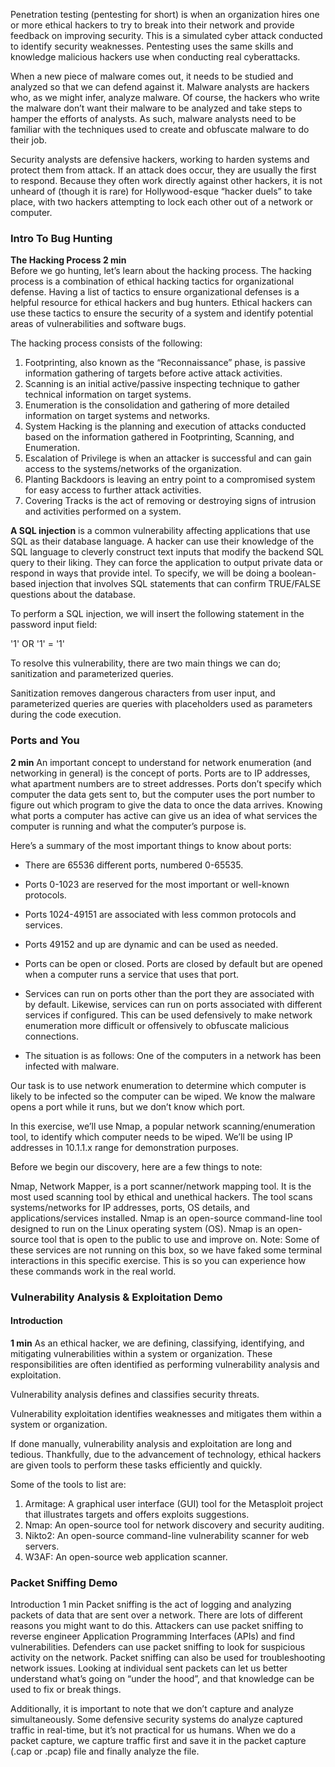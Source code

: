 Penetration testing (pentesting for short) 
is when an organization hires one or more ethical hackers to try to break into their network and provide feedback on improving security. This is a simulated cyber attack conducted to identify security weaknesses. Pentesting uses the same skills and knowledge malicious hackers use when conducting real cyberattacks.

When a new piece of malware comes out, it needs to be studied and analyzed so that we can defend against it. Malware analysts are hackers who, as we might infer, analyze malware. Of course, the hackers who write the malware don’t want their malware to be analyzed and take steps to hamper the efforts of analysts. As such, malware analysts need to be familiar with the techniques used to create and obfuscate malware to do their job.

Security analysts are defensive hackers, working to harden systems and protect them from attack. If an attack does occur, they are usually the first to respond. Because they often work directly against other hackers, it is not unheard of (though it is rare) for Hollywood-esque “hacker duels” to take place, with two hackers attempting to lock each other out of a network or computer.

### Intro To Bug Hunting
**The Hacking Process
2 min**  
Before we go hunting, let’s learn about the hacking process. The hacking process is a combination of ethical hacking tactics for organizational defense. Having a list of tactics to ensure organizational defenses is a helpful resource for ethical hackers and bug hunters. Ethical hackers can use these tactics to ensure the security of a system and identify potential areas of vulnerabilities and software bugs.

The hacking process consists of the following:   
1. Footprinting, also known as the “Reconnaissance” phase, is passive information gathering of targets before active attack activities.
2. Scanning is an initial active/passive inspecting technique to gather technical information on target systems.
3. Enumeration is the consolidation and gathering of more detailed information on target systems and networks.
4. System Hacking is the planning and execution of attacks conducted based on the information gathered in Footprinting, Scanning, and Enumeration.
5. Escalation of Privilege is when an attacker is successful and can gain access to the systems/networks of the organization.
6. Planting Backdoors is leaving an entry point to a compromised system for easy access to further attack activities.
7. Covering Tracks is the act of removing or destroying signs of intrusion and activities performed on a system.

**A SQL injection** is a common vulnerability affecting applications that use SQL as their database language. A hacker can use their knowledge of the SQL language to cleverly construct text inputs that modify the backend SQL query to their liking. They can force the application to output private data or respond in ways that provide intel. To specify, we will be doing a boolean-based injection that involves SQL statements that can confirm TRUE/FALSE questions about the database.

To perform a SQL injection, we will insert the following statement in the password input field:

'1' OR '1' = '1'

To resolve this vulnerability, there are two main things we can do; sanitization and parameterized queries.

Sanitization removes dangerous characters from user input, and parameterized queries are queries with placeholders used as parameters during the code execution.

### Ports and You
**2 min**
An important concept to understand for network enumeration (and networking in general) is the concept of ports. Ports are to IP addresses, what apartment numbers are to street addresses. Ports don’t specify which computer the data gets sent to, but the computer uses the port number to figure out which program to give the data to once the data arrives. Knowing what ports a computer has active can give us an idea of what services the computer is running and what the computer’s purpose is.

Here’s a summary of the most important things to know about ports:

+ There are 65536 different ports, numbered 0-65535.
+ Ports 0-1023 are reserved for the most important or well-known protocols.
+ Ports 1024-49151 are associated with less common protocols and services.
+ Ports 49152 and up are dynamic and can be used as needed.
+ Ports can be open or closed. Ports are closed by default but are opened when a computer runs a service that uses that port.
+ Services can run on ports other than the port they are associated with by default. Likewise, services can run on ports associated with different services if configured. This can be used defensively to make network enumeration more difficult or offensively to obfuscate malicious connections.

+ The situation is as follows: One of the computers in a network has been infected with malware.

Our task is to use network enumeration to determine which computer is likely to be infected so the computer can be wiped. We know the malware opens a port while it runs, but we don’t know which port. 

In this exercise, we’ll use Nmap, a popular network scanning/enumeration tool, to identify which computer needs to be wiped. We’ll be using IP addresses in 10.1.1.x range for demonstration purposes.

Before we begin our discovery, here are a few things to note:

Nmap, Network Mapper, is a port scanner/network mapping tool. It is the most used scanning tool by ethical and unethical hackers. The tool scans systems/networks for IP addresses, ports, OS details, and applications/services installed.
Nmap is an open-source command-line tool designed to run on the Linux operating system (OS).
Nmap is an open-source tool that is open to the public to use and improve on.
Note: Some of these services are not running on this box, so we have faked some terminal interactions in this specific exercise. This is so you can experience how these commands work in the real world. 

### Vulnerability Analysis & Exploitation Demo
#### Introduction
**1 min**
As an ethical hacker, we are defining, classifying, identifying, and mitigating vulnerabilities within a system or organization. These responsibilities are often identified as performing vulnerability analysis and exploitation.

Vulnerability analysis defines and classifies security threats.

Vulnerability exploitation identifies weaknesses and mitigates them within a system or organization.

If done manually, vulnerability analysis and exploitation are long and tedious. Thankfully, due to the advancement of technology, ethical hackers are given tools to perform these tasks efficiently and quickly.

Some of the tools to list are:

1. Armitage: A graphical user interface (GUI) tool for the Metasploit project that illustrates targets and offers exploits suggestions.
2. Nmap: An open-source tool for network discovery and security auditing.
3. Nikto2: An open-source command-line vulnerability scanner for web servers.
4. W3AF: An open-source web application scanner.

### Packet Sniffing Demo
Introduction
1 min
Packet sniffing is the act of logging and analyzing packets of data that are sent over a network. There are lots of different reasons you might want to do this. Attackers can use packet sniffing to reverse engineer Application Programming Interfaces (APIs) and find vulnerabilities. Defenders can use packet sniffing to look for suspicious activity on the network. Packet sniffing can also be used for troubleshooting network issues. Looking at individual sent packets can let us better understand what’s going on “under the hood”, and that knowledge can be used to fix or break things.

Additionally, it is important to note that we don’t capture and analyze simultaneously. Some defensive security systems do analyze captured traffic in real-time, but it’s not practical for us humans. When we do a packet capture, we capture traffic first and save it in the packet capture (.cap or .pcap) file and finally analyze the file.

